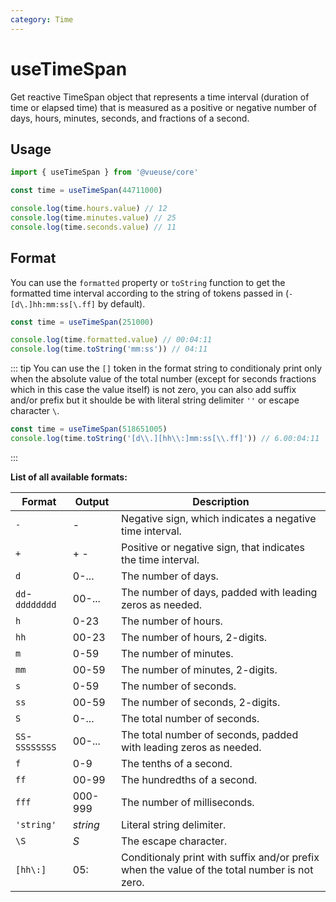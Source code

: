 ```yaml
---
category: Time
---
```


# useTimeSpan

 Get reactive TimeSpan object that represents a time interval (duration of time or elapsed time) that is measured as a positive or negative number of days, hours, minutes, seconds, and fractions of a second.

## Usage

```ts
import { useTimeSpan } from '@vueuse/core'

const time = useTimeSpan(44711000)

console.log(time.hours.value) // 12
console.log(time.minutes.value) // 25
console.log(time.seconds.value) // 11
```

## Format

You can use the `formatted` property or `toString` function to get the formatted time interval according to the string of tokens passed in (`-[d\.]hh:mm:ss[\.ff]` by default).

```ts
const time = useTimeSpan(251000)

console.log(time.formatted.value) // 00:04:11
console.log(time.toString('mm:ss')) // 04:11
```

::: tip
You can use the `[]` token in the format string to conditionaly print only when the absolute value of the total number (except for seconds fractions which in this case the value itself) is not zero, you can also add suffix and/or prefix but it shoulde be with literal string delimiter `''` or escape character `\`.

```ts
const time = useTimeSpan(518651005)
console.log(time.toString('[d\\.][hh\\:]mm:ss[\\.ff]')) // 6.00:04:11
```
:::

**List of all available formats:**

| Format          | Output   | Description                                                                                  |
| --------------- | -------- | -------------------------------------------------------------------------------------------- |
| `-`             | -        | Negative sign, which indicates a negative time interval.                                     |
| `+`             | + -      | Positive or negative sign, that indicates the time interval.                                 |
| `d`             | 0-...    | The number of days.                                                                          |
| `dd`-`dddddddd` | 00-...   | The number of days, padded with leading zeros as needed.                                     |
| `h`             | 0-23     | The number of hours.                                                                         |
| `hh`            | 00-23    | The number of hours, 2-digits.                                                               |
| `m`             | 0-59     | The number of minutes.                                                                       |
| `mm`            | 00-59    | The number of minutes, 2-digits.                                                             |
| `s`             | 0-59     | The number of seconds.                                                                       |
| `ss`            | 00-59    | The number of seconds, 2-digits.                                                             |
| `S`             | 0-...    | The total number of seconds.                                                                 |
| `SS`-`SSSSSSSS` | 00-...   | The total number of seconds, padded with leading zeros as needed.                            |
| `f`             | 0-9      | The tenths of a second.                                                                      |
| `ff`            | 00-99    | The hundredths of a second.                                                                  |
| `fff`           | 000-999  | The number of milliseconds.                                                                  |
| `'string'`      | _string_ | Literal string delimiter.                                                                    |
| `\S`            | _S_      | The escape character.                                                                        |
| `[hh\:]`        | 05:      | Conditionaly print with suffix and/or prefix when the value of the total number is not zero. |
